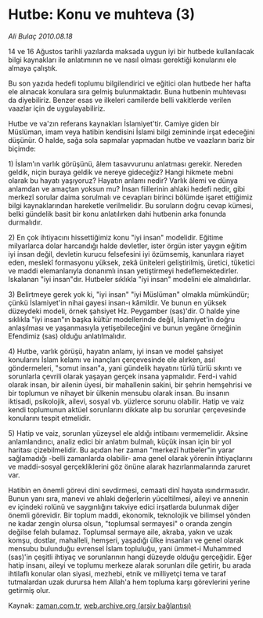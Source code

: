 # Hutbe: Konu ve muhteva (3)

*Ali Bulaç 2010.08.18*

<td class="columnist-detail">
<p>14 ve 16 Ağustos tarihli yazılarda maksada uygun iyi bir hutbede kullanılacak bilgi kaynakları ile anlatımının ne ve nasıl olması gerektiği konularını ele almaya çalıştık.</p>
<p>
<div id="haberMetinDiv">
<p>Bu son yazıda hedefi toplumu bilgilendirici ve eğitici olan hutbede her hafta ele alınacak konulara sıra gelmiş bulunmaktadır. Buna hutbenin muhtevası da diyebiliriz. Benzer esas ve ilkeleri camilerde belli vakitlerde verilen vaazlar için de uygulayabiliriz.
<p>Hutbe ve va'zın referans kaynakları İslamiyet'tir. Camiye giden bir Müslüman, imam veya hatibin kendisini İslami bilgi zemininde irşat edeceğini düşünür. O halde, sağa sola sapmalar yapmadan hutbe ve vaazların bariz bir biçimde:
<p>1) İslam'ın varlık görüşünü, âlem tasavvurunu anlatması gerekir. Nereden geldik, niçin buraya geldik ve nereye gideceğiz? Hangi hikmete mebni olarak bu hayatı yaşıyoruz? Hayatın anlamı nedir? Varlık âlemi ve dünya anlamdan ve amaçtan yoksun mu? İnsan fiillerinin ahlaki hedefi nedir, gibi merkezî sorular daima sorulmalı ve cevapları birinci bölümde işaret ettiğimiz bilgi kaynaklarından hareketle verilmelidir. Bu soruların doğru cevap kümesi, belki gündelik basit bir konu anlatılırken dahi hutbenin arka fonunda durmalıdır.
<p>2) En çok ihtiyacını hissettiğimiz konu "iyi insan" modelidir. Eğitime milyarlarca dolar harcandığı halde devletler, ister örgün ister yaygın eğitim iyi insan değil, devletin kurucu felsefesini iyi özümsemiş, kanunlara riayet eden, meslekî formasyonu yüksek, zekâ üniteleri geliştirilmiş, üretici, tüketici ve maddi elemanlarıyla donanımlı insan yetiştirmeyi hedeflemektedirler. Iskalanan "iyi insan"dır. Hutbeler sıklıkla "iyi insan" modelini ele almalıdırlar.
<p>3) Belirtmeye gerek yok ki, "iyi insan" "iyi Müslüman" olmakla mümkündür; çünkü İslamiyet'in nihai gayesi insan-ı kâmildir. Ve bunun en yüksek düzeydeki modeli, örnek şahsiyet Hz. Peygamber (sas)'dir. O halde yine sıklıkla "iyi insan"ın başka kültür modellerinde değil, İslamiyet'in doğru anlaşılması ve yaşanmasıyla yetişebileceğini ve bunun yegâne örneğinin Efendimiz (sas) olduğu anlatılmalıdır.
<p>4) Hutbe, varlık görüşü, hayatın anlamı, iyi insan ve model şahsiyet konularını İslam kelamı ve inançları çerçevesinde ele alırken, asıl göndermeleri, "somut insan"a, yani gündelik hayatını türlü türlü sıkıntı ve sorunlarla çevrili olarak yaşayan gerçek insana yapmalıdır. Ferd-i vahid olarak insan, bir ailenin üyesi, bir mahallenin sakini, bir şehrin hemşehrisi ve bir toplumun ve nihayet bir ülkenin mensubu olarak insan. Bu insanın iktisadi, psikolojik, ailevi, sosyal vb. yüzlerce sorunu olabilir. Hatip ve vaiz kendi toplumunun aktüel sorunlarını dikkate alıp bu sorunlar çerçevesinde konularını tespit etmelidir.
<p>5) Hatip ve vaiz, sorunları yüzeysel ele aldığı intibaını vermemelidir. Aksine anlamlandırıcı, analiz edici bir anlatım bulmalı, küçük insan için bir yol haritası çizebilmelidir. Bu açıdan her zaman "merkezî hutbeler"in yarar sağlamadığı -belli zamanlarda olabilir- ama genel olarak yörenin ihtiyaçlarını ve maddi-sosyal gerçekliklerini göz önüne alarak hazırlanmalarında zaruret var.
<p>Hatibin en önemli görevi dini sevdirmesi, cemaati dinî hayata ısındırmasıdır. Bunun yanı sıra, manevi ve ahlaki değerlerin yüceltilmesi, aileyi ve annenin ev içindeki rolünü ve saygınlığını takviye edici irşatlarda bulunmak diğer önemli görevidir. Bir toplum maddi, ekonomik, teknolojik ve bilimsel yönden ne kadar zengin olursa olsun, "toplumsal sermayesi" o oranda zengin değilse felah bulamaz. Toplumsal sermaye aile, akraba, yakın ve uzak komşu, dostlar, mahalleli, hemşeri, yaşadığı ülke insanları ve genel olarak mensubu bulunduğu evrensel İslam topluluğu, yani ümmet-i Muhammed (sas)'in çeşitli ihtiyaç ve sorunlarının hangi düzeyde olduğu gerçeğidir. Eğer hatip insanı, aileyi ve toplumu merkeze alarak sorunları dile getirir, bu arada ihtilaflı konular olan siyasi, mezhebi, etnik ve milliyetçi tema ve taraf tutmalardan uzak durursa hem Allah'a hem topluma karşı görevlerini yerine getirmiş olur.</p></p></p></p></p></p></p></p></div>
</p>
<a href="http://web.archive.org/web/20110104231151/mailto:a.bulac@zaman.com.tr">
</a></td>

Kaynak: [zaman.com.tr](http://zaman.com.tr/yazar.do?yazino=1017029), [web.archive.org (arşiv bağlantısı)](http://web.archive.org/web/20110104231151/http://www.zaman.com.tr/yazar.do?yazino=1017029)
